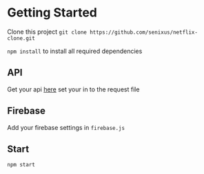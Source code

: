# Getting Started

Clone this project
`git clone https://github.com/senixus/netflix-clone.git`

`npm install` to install all required dependencies

## API

Get your api [here](https://developers.themoviedb.org/3/getting-started/introduction)
set your in to the request file

## Firebase

Add your firebase settings in `firebase.js`

## Start

`npm start`
